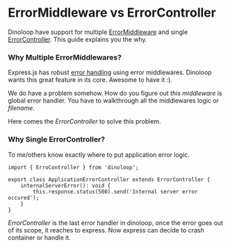 # ErrorMiddleware vs ErrorController
Dinoloop have support for multiple [ErrorMiddleware](https://github.com/ParallelTask/dinoloop/blob/master/wiki/application_middlewares.md#errormiddleware) and single [ErrorController](https://github.com/ParallelTask/dinoloop/blob/master/wiki/controllers.md#errorcontroller). This guide explains you the why.

### Why Multiple ErrorMiddlewares?
Express.js has robust [error handling](https://expressjs.com/en/guide/using-middleware.html#middleware.error-handling) using error middlewares. Dinoloop wants this great feature in its core. Awesome to have it :).

We do have a problem somehow. How do you figure out *this middleware* is global error handler. You have to walkthrough all the middlewares logic or *filename*.

Here comes the *ErrorController* to solve this problem.

### Why Single ErrorController?
To me/others know exactly where to put application error logic. 
```
import { ErroController } from 'dinoloop';

export class ApplicationErrorController extends ErrorController {
    internalServerError(): void {
        this.response.status(500).send('Internal server error occured');
    }
}
```
*ErrorController* is the last error handler in dinoloop, once the error goes out of its scope, it reaches to express. Now express can decide to crash container or handle it.
